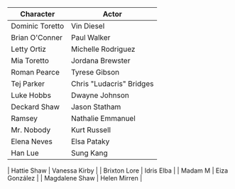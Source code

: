 | Character | Actor |
|---|---|
| Dominic Toretto | Vin Diesel |
| Brian O'Conner | Paul Walker |
| Letty Ortiz | Michelle Rodriguez |
| Mia Toretto | Jordana Brewster |
| Roman Pearce | Tyrese Gibson |
| Tej Parker | Chris "Ludacris" Bridges |
| Luke Hobbs | Dwayne Johnson |
| Deckard Shaw | Jason Statham |
| Ramsey | Nathalie Emmanuel |
| Mr. Nobody | Kurt Russell |
| Elena Neves | Elsa Pataky |
| Han Lue | Sung Kang |

| Hattie Shaw | Vanessa Kirby |
| Brixton Lore | Idris Elba |
| Madam M | Eiza González |
| Magdalene Shaw | Helen Mirren |